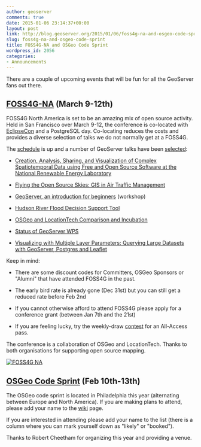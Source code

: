 ```yaml
---
author: geoserver
comments: true
date: 2015-01-06 23:14:37+00:00
layout: post
link: http://blog.geoserver.org/2015/01/06/foss4g-na-and-osgeo-code-sprint/
slug: foss4g-na-and-osgeo-code-sprint
title: FOSS4G-NA and OSGeo Code Sprint
wordpress_id: 2056
categories:
- Announcements
---
```


There are a couple of upcoming events that will be fun for all the GeoServer fans out there.


## [FOSS4G-NA](https://2015.foss4g-na.org/) (March 9-12th)


FOSS4G North America is set to be an amazing mix of open source activity. Held in San Francisco over March 9-12, the conference is co-located with [EclipseCon](https://www.eclipsecon.org/na2015/event/619) and a PostgreSQL day. Co-locating reduces the costs and provides a diverse selection of talks we do not normally get at a FOSS4G.

The [schedule](https://2015.foss4g-na.org/conference/schedule/session/2015-03-09) is up and a number of GeoServer talks have been [selected](https://2015.foss4g-na.org/program/sessions/accepted):



	
  * [Creation, Analysis, Sharing, and Visualization of Complex Spatiotemporal Data using Free and Open Source Software at the National Renewable Energy Laboratory](https://2015.foss4g-na.org/session/creation-analysis-sharing-and-visualization-complex-spatiotemporal-data-using-free-and-open)

	
  * [Flying the Open Source Skies: GIS in Air Traffic Management](https://2015.foss4g-na.org/session/flying-open-source-skies-gis-air-traffic-management)

	
  * [GeoServer, an introduction for beginners](https://2015.foss4g-na.org/session/geoserver-introduction-beginners) (workshop)

	
  * [Hudson River Flood Decision Support Tool](https://2015.foss4g-na.org/session/hudson-river-flood-decision-support-tool)

	
  * [OSGeo and LocationTech Comparison and Incubation](https://2015.foss4g-na.org/session/osgeo-and-locationtech-comparison-and-incubation)

	
  * [Status of GeoServer WPS](https://2015.foss4g-na.org/session/status-geoserver-wps)

	
  * [Visualizing with Multiple Layer Parameters: Querying Large Datasets with GeoServer, Postgres and Leaflet](https://2015.foss4g-na.org/session/visualizing-multiple-layer-parameters-querying-large-datasets-geoserver-postgres-and-leaflet)


Keep in mind:

	
  * There are some discount codes for Committers, OSGeo Sponsors or "Alumni" that have attended FOSS4G in the past.

	
  * The early bird rate is already gone (Dec 31st) but you can still get a reduced rate before Feb 2nd

	
  * If you cannot otherwise afford to attend FOSS4G please apply for a conference grant (between Jan 7th and the 21st)

	
  * If you are feeling lucky, try the weekly-draw [contest](https://2015.foss4g-na.org/news/contest) for an All-Access pass.


The conference is a collaboration of OSGeo and LocationTech. Thanks to both organisations for supporting open source mapping.

[![FOSS4G NA](http://geoserver.wpengine.com/wp-content/uploads/2015/01/foss4g-na-logo1.png)](https://2015.foss4g-na.org/)


## [OSGeo Code Sprint](http://wiki.osgeo.org/wiki/Philadelphia_Code_Sprint_2015) (Feb 10th-13th)


The OSGeo code sprint is located in Philadelphia this year (alternating between Europe and North America). If you are making plans to attend, please add your name to the [wiki](http://wiki.osgeo.org/wiki/Philadelphia_Code_Sprint_2015) page.

If you are interested in attending please add your name to the list (there is a column where you can mark yourself down as "likely" or "booked").

Thanks to Robert Cheetham for organizing this year and providing a venue.

